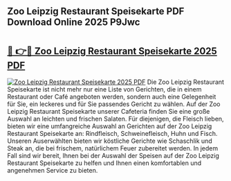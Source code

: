 ## Zoo Leipzig Restaurant Speisekarte PDF Download Online 2025 P9Jwc

# <h2><a href="http://gcdqofu.nevu.top/?p=Zoo+Leipzig+Restaurant+Speisekarte">🔗 👉🔴 Zoo Leipzig Restaurant Speisekarte 2025 PDF</a></h2>

[![Zoo Leipzig Restaurant Speisekarte 2025 PDF](https://i.imgur.com/dBaPXMq.png)](http://gcdqofu.nevu.top/?p=Zoo+Leipzig+Restaurant+Speisekarte)
Die Zoo Leipzig Restaurant Speisekarte ist nicht mehr nur eine Liste von Gerichten, die in einem Restaurant oder Café angeboten werden, sondern auch eine Gelegenheit für Sie, ein leckeres und für Sie passendes Gericht zu wählen. Auf der Zoo Leipzig Restaurant Speisekarte unserer Cafeteria finden Sie eine große Auswahl an leichten und frischen Salaten. Für diejenigen, die Fleisch lieben, bieten wir eine umfangreiche Auswahl an Gerichten auf der Zoo Leipzig Restaurant Speisekarte an: Rindfleisch, Schweinefleisch, Huhn und Fisch. Unseren Auserwählten bieten wir köstliche Gerichte wie Schaschlik und Steak an, die bei frischem, natürlichem Feuer zubereitet werden. In jedem Fall sind wir bereit, Ihnen bei der Auswahl der Speisen auf der Zoo Leipzig Restaurant Speisekarte zu helfen und Ihnen einen komfortablen und angenehmen Service zu bieten.
